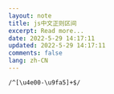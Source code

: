 ```yaml
---
layout: note
title: js中文正则区间
excerpt: Read more...
date: 2022-5-29 14:17:11
updated: 2022-5-29 14:17:11
comments: false
lang: zh-CN
---
```


`/^[\u4e00-\u9fa5]+$/`
  